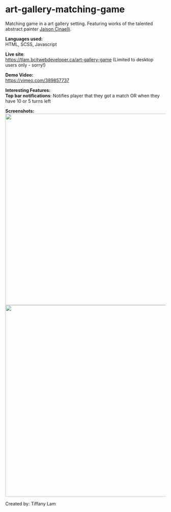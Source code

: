 # art-gallery-matching-game
Matching game in a art gallery setting. Featuring works of the talented abstract painter <a href="https://jaison-cianelli.pixels.com/" target="blank">Jaison Cinaelli</a>.<br>

<strong>Languages used:</strong><br>
HTML, SCSS, Javascript

<strong>Live site</strong>: <br>
https://tlam.bcitwebdeveloper.ca/art-gallery-game (Limited to desktop users only - sorry!)

<strong>Demo Video:</strong><br>
https://vimeo.com/389857737

<strong>Interesting Features:</strong><br>
<strong>Top bar notifications</strong>: Notifies player that they got a match OR when they have 10 or 5 turns left

<strong>Screenshots:</strong><br>
<img src="https://tlam.bcitwebdeveloper.ca/art-gallery-game/screenshot1.png" width="600">
<img src="https://tlam.bcitwebdeveloper.ca/art-gallery-game/screenshot2.png" width="600">


Created by: Tiffany Lam

